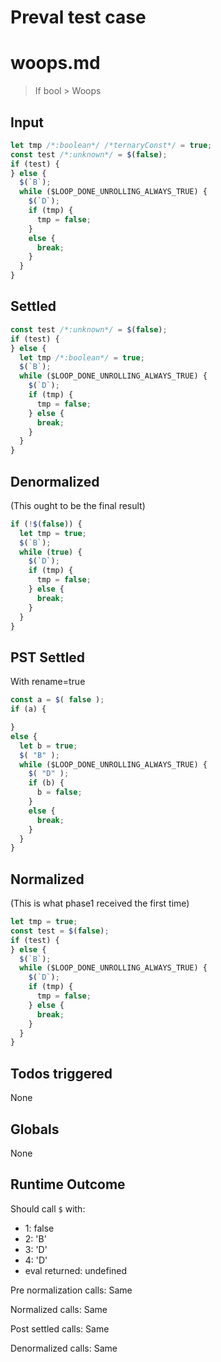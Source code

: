 # Preval test case

# woops.md

> If bool > Woops
>
>

## Input

`````js filename=intro
let tmp /*:boolean*/ /*ternaryConst*/ = true;
const test /*:unknown*/ = $(false);
if (test) {
} else {
  $(`B`);
  while ($LOOP_DONE_UNROLLING_ALWAYS_TRUE) {
    $(`D`);
    if (tmp) {
      tmp = false;
    }
    else {
      break;
    }
  }
}
`````


## Settled


`````js filename=intro
const test /*:unknown*/ = $(false);
if (test) {
} else {
  let tmp /*:boolean*/ = true;
  $(`B`);
  while ($LOOP_DONE_UNROLLING_ALWAYS_TRUE) {
    $(`D`);
    if (tmp) {
      tmp = false;
    } else {
      break;
    }
  }
}
`````


## Denormalized
(This ought to be the final result)

`````js filename=intro
if (!$(false)) {
  let tmp = true;
  $(`B`);
  while (true) {
    $(`D`);
    if (tmp) {
      tmp = false;
    } else {
      break;
    }
  }
}
`````


## PST Settled
With rename=true

`````js filename=intro
const a = $( false );
if (a) {

}
else {
  let b = true;
  $( "B" );
  while ($LOOP_DONE_UNROLLING_ALWAYS_TRUE) {
    $( "D" );
    if (b) {
      b = false;
    }
    else {
      break;
    }
  }
}
`````


## Normalized
(This is what phase1 received the first time)

`````js filename=intro
let tmp = true;
const test = $(false);
if (test) {
} else {
  $(`B`);
  while ($LOOP_DONE_UNROLLING_ALWAYS_TRUE) {
    $(`D`);
    if (tmp) {
      tmp = false;
    } else {
      break;
    }
  }
}
`````


## Todos triggered


None


## Globals


None


## Runtime Outcome


Should call `$` with:
 - 1: false
 - 2: 'B'
 - 3: 'D'
 - 4: 'D'
 - eval returned: undefined

Pre normalization calls: Same

Normalized calls: Same

Post settled calls: Same

Denormalized calls: Same
